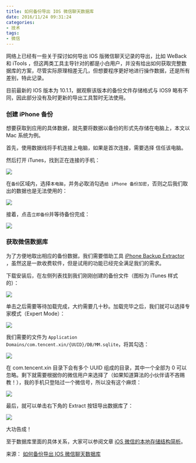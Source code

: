 ```yaml
---
title: 如何备份导出 IOS 微信聊天数据库
date: 2016/11/24 09:31:24
categories:
- 技术
tags:
- 微信
---
```


网络上已经有一些关于探讨如何导出 IOS 版微信聊天记录的导出，比如 WeBack 和 iTools ，但这两类工具主导针对的都是小白用户，并没有给出如何获取完整数据库的方案，尽管实际原理相差无几，但想要程序更好地进行操作数据，还是所有差别，特此记录。

目前最新的 IOS 版本为 10.1.1，据观察该版本的备份文件存储格式与 IOS9 略有不同，因此部分没有及时更新的导出工具暂时无法使用。

### 创建 iPhone 备份

想要获取到应用的具体数据，就先要将数据以备份的形式先存储在电脑上，本文以 Mac 系统为例。

首先，使用数据线将手机连接上电脑，如果是首次连接，需要选择 信任该电脑。

然后打开 iTunes，找到正在连接的手机：

![](http://pics.naaln.com/blog/2019-01-14-032512.jpg-basicBlog)

在`备份`区域内，选择`本电脑`，并务必取消勾选`给 iPhone 备份加密`，否则之后我们取出的数据也是无法使用的：

![](http://pics.naaln.com/blog/2019-01-14-032513.jpg-basicBlog)

接着，点击`立即备份`并等待备份完成：

![](http://pics.naaln.com/blog/2019-01-14-032514.jpg-basicBlog)

### 获取微信数据库

为了方便地取出相应的备份数据，我们需要借助工具 [iPhone Backup Extractor](http://www.iphonebackupextractor.com/free-download/) ，虽然这是一款收费软件，但是试用的功能已经完全满足我们的需求。

下载安装后，在左侧列表找到我们刚刚创建的备份文件（图标为 iTunes 样式的）：

![](http://pics.naaln.com/blog/2019-01-14-032515.jpg-basicBlog)

单击之后需要等待加载完成，大约需要几十秒。加载完毕之后，我们就可以选择专家模式（Expert Mode）：

![](http://pics.naaln.com/blog/2019-01-14-032519.jpg-basicBlog)

我们需要的文件为 `Application Domains/com.tencent.xin/{UUID}/DB/MM.sqlite`，将其勾选：

![](http://pics.naaln.com/blog/2019-01-14-032520.jpg-basicBlog)

在 com.tencent.xin 目录下会有多个 UUID 组成的目录，其中一个全部为 0 可以忽略。剩下就需要根据你的微信用户来选择了（如果知道算法的小伙伴请不吝赐教！），我的手机只登陆过一个微信号，所以没有这个麻烦：

![](http://pics.naaln.com/blog/2019-01-14-032521.jpg-basicBlog)

最后，就可以单击右下角的 Extract 按钮导出数据库了：

![](http://pics.naaln.com/blog/2019-01-14-32522.jpg-basicBlog)

大功告成！

至于数据库里面的具体关系，大家可以参阅文章 [iOS 微信的本地存储结构简析](https://blog.naaln.com/2016/11/wechat-data-structure/)。

来源： [如何备份导出 IOS 微信聊天数据库](https://github.com/Unknwon/wuwen.org/issues/15?hmsr=toutiao.io&utm_medium=toutiao.io&utm_source=toutiao.io)